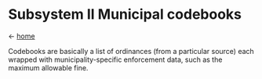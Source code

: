 # Subsystem II Municipal codebooks

&lt;- [home](index.md)

Codebooks are basically a list of ordinances (from a particular source) each wrapped with municipality-specific enforcement data, such as the maximum allowable fine. 





